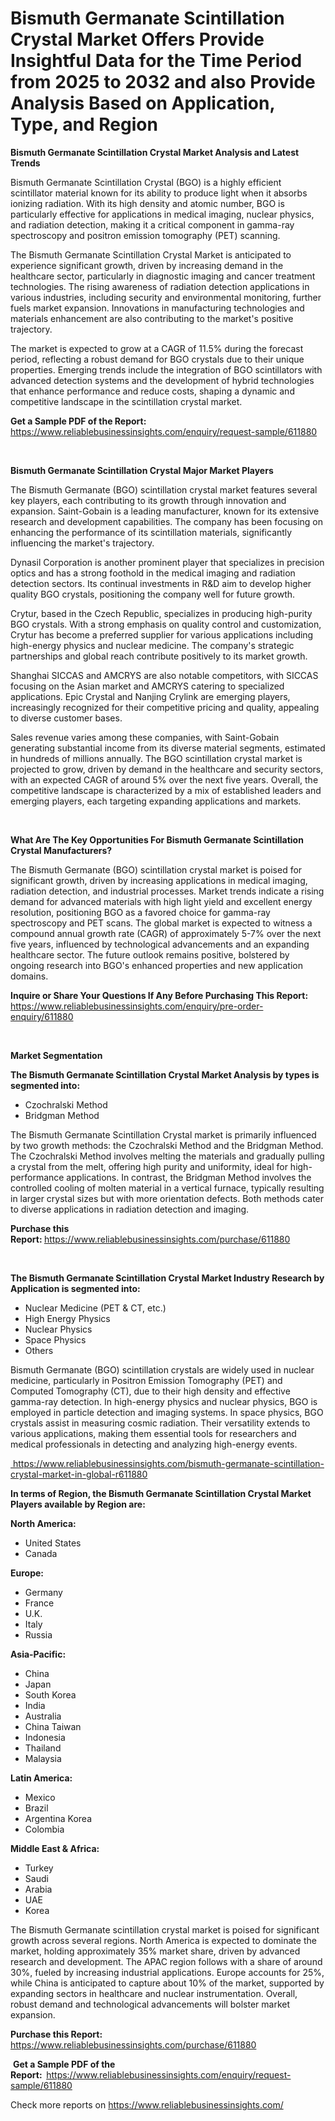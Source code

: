 <p><h1>Bismuth Germanate Scintillation Crystal Market Offers Provide Insightful Data for the Time Period from 2025 to 2032 and also Provide Analysis Based on Application, Type, and Region</h1></p><p><strong>Bismuth Germanate Scintillation Crystal Market Analysis and Latest Trends</strong></p>
<p><p>Bismuth Germanate Scintillation Crystal (BGO) is a highly efficient scintillator material known for its ability to produce light when it absorbs ionizing radiation. With its high density and atomic number, BGO is particularly effective for applications in medical imaging, nuclear physics, and radiation detection, making it a critical component in gamma-ray spectroscopy and positron emission tomography (PET) scanning.</p><p>The Bismuth Germanate Scintillation Crystal Market is anticipated to experience significant growth, driven by increasing demand in the healthcare sector, particularly in diagnostic imaging and cancer treatment technologies. The rising awareness of radiation detection applications in various industries, including security and environmental monitoring, further fuels market expansion. Innovations in manufacturing technologies and materials enhancement are also contributing to the market's positive trajectory.</p><p>The market is expected to grow at a CAGR of 11.5% during the forecast period, reflecting a robust demand for BGO crystals due to their unique properties. Emerging trends include the integration of BGO scintillators with advanced detection systems and the development of hybrid technologies that enhance performance and reduce costs, shaping a dynamic and competitive landscape in the scintillation crystal market.</p></p>
<p><strong>Get a Sample PDF of the Report:&nbsp;</strong> <a href="https://www.reliablebusinessinsights.com/enquiry/request-sample/611880?utm_campaign=2298&utm_medium=2&utm_source=Github&utm_content=ia&utm_term=23032025&utm_id=bismuth-germanate-scintillation-crystal">https://www.reliablebusinessinsights.com/enquiry/request-sample/611880</a></p>
<p>&nbsp;</p>
<p><strong>Bismuth Germanate Scintillation Crystal Major Market Players</strong></p>
<p><p>The Bismuth Germanate (BGO) scintillation crystal market features several key players, each contributing to its growth through innovation and expansion. Saint-Gobain is a leading manufacturer, known for its extensive research and development capabilities. The company has been focusing on enhancing the performance of its scintillation materials, significantly influencing the market's trajectory.</p><p>Dynasil Corporation is another prominent player that specializes in precision optics and has a strong foothold in the medical imaging and radiation detection sectors. Its continual investments in R&D aim to develop higher quality BGO crystals, positioning the company well for future growth.</p><p>Crytur, based in the Czech Republic, specializes in producing high-purity BGO crystals. With a strong emphasis on quality control and customization, Crytur has become a preferred supplier for various applications including high-energy physics and nuclear medicine. The company's strategic partnerships and global reach contribute positively to its market growth.</p><p>Shanghai SICCAS and AMCRYS are also notable competitors, with SICCAS focusing on the Asian market and AMCRYS catering to specialized applications. Epic Crystal and Nanjing Crylink are emerging players, increasingly recognized for their competitive pricing and quality, appealing to diverse customer bases.</p><p>Sales revenue varies among these companies, with Saint-Gobain generating substantial income from its diverse material segments, estimated in hundreds of millions annually. The BGO scintillation crystal market is projected to grow, driven by demand in the healthcare and security sectors, with an expected CAGR of around 5% over the next five years. Overall, the competitive landscape is characterized by a mix of established leaders and emerging players, each targeting expanding applications and markets.</p></p>
<p>&nbsp;</p>
<p><strong>What Are The Key Opportunities For Bismuth Germanate Scintillation Crystal Manufacturers?</strong></p>
<p><p>The Bismuth Germanate (BGO) scintillation crystal market is poised for significant growth, driven by increasing applications in medical imaging, radiation detection, and industrial processes. Market trends indicate a rising demand for advanced materials with high light yield and excellent energy resolution, positioning BGO as a favored choice for gamma-ray spectroscopy and PET scans. The global market is expected to witness a compound annual growth rate (CAGR) of approximately 5-7% over the next five years, influenced by technological advancements and an expanding healthcare sector. The future outlook remains positive, bolstered by ongoing research into BGO's enhanced properties and new application domains.</p></p>
<p><strong>Inquire or Share Your Questions If Any Before Purchasing This Report:</strong> <a href="https://www.reliablebusinessinsights.com/enquiry/pre-order-enquiry/611880?utm_campaign=2298&utm_medium=2&utm_source=Github&utm_content=ia&utm_term=23032025&utm_id=bismuth-germanate-scintillation-crystal">https://www.reliablebusinessinsights.com/enquiry/pre-order-enquiry/611880</a></p>
<p>&nbsp;</p>
<p><strong>Market Segmentation</strong></p>
<p><strong>The Bismuth Germanate Scintillation Crystal Market Analysis by types is segmented into:</strong></p>
<p><ul><li>Czochralski Method</li><li>Bridgman Method</li></ul></p>
<p><p>The Bismuth Germanate Scintillation Crystal market is primarily influenced by two growth methods: the Czochralski Method and the Bridgman Method. The Czochralski Method involves melting the materials and gradually pulling a crystal from the melt, offering high purity and uniformity, ideal for high-performance applications. In contrast, the Bridgman Method involves the controlled cooling of molten material in a vertical furnace, typically resulting in larger crystal sizes but with more orientation defects. Both methods cater to diverse applications in radiation detection and imaging.</p></p>
<p><strong>Purchase this Report:&nbsp;</strong><a href="https://www.reliablebusinessinsights.com/purchase/611880?utm_campaign=2298&utm_medium=2&utm_source=Github&utm_content=ia&utm_term=23032025&utm_id=bismuth-germanate-scintillation-crystal">https://www.reliablebusinessinsights.com/purchase/611880</a></p>
<p>&nbsp;</p>
<p><strong>The Bismuth Germanate Scintillation Crystal Market Industry Research by Application is segmented into:</strong></p>
<p><ul><li>Nuclear Medicine (PET & CT, etc.)</li><li>High Energy Physics</li><li>Nuclear Physics</li><li>Space Physics</li><li>Others</li></ul></p>
<p><p>Bismuth Germanate (BGO) scintillation crystals are widely used in nuclear medicine, particularly in Positron Emission Tomography (PET) and Computed Tomography (CT), due to their high density and effective gamma-ray detection. In high-energy physics and nuclear physics, BGO is employed in particle detection and imaging systems. In space physics, BGO crystals assist in measuring cosmic radiation. Their versatility extends to various applications, making them essential tools for researchers and medical professionals in detecting and analyzing high-energy events.</p></p>
<p><a href="https://www.reliablebusinessinsights.com/bismuth-germanate-scintillation-crystal-market-in-global-r611880?utm_campaign=2298&utm_medium=2&utm_source=Github&utm_content=ia&utm_term=23032025&utm_id=bismuth-germanate-scintillation-crystal">&nbsp;https://www.reliablebusinessinsights.com/bismuth-germanate-scintillation-crystal-market-in-global-r611880</a></p>
<p><strong>In terms of Region, the Bismuth Germanate Scintillation Crystal Market Players available by Region are:</strong></p>
<p>
    <p> <strong> North America: </strong>
        <ul>
            <li>United States</li>
            <li>Canada</li>
        </ul>
        </p> 
    <p> <strong> Europe: </strong>
        <ul>
            <li>Germany</li>
            <li>France</li>
            <li>U.K.</li>
            <li>Italy</li>
            <li>Russia</li>
        </ul>
        </p> 
    <p> <strong> Asia-Pacific: </strong>
        <ul>
            <li>China</li>
            <li>Japan</li>
            <li>South Korea</li>
            <li>India</li>
            <li>Australia</li>
            <li>China Taiwan</li>
            <li>Indonesia</li>
            <li>Thailand</li>
            <li>Malaysia</li>
        </ul>
        </p> 
    <p> <strong> Latin America: </strong>
        <ul>
            <li>Mexico</li>
            <li>Brazil</li>
            <li>Argentina Korea</li>
            <li>Colombia</li>
        </ul>
        </p> 
    <p> <strong> Middle East & Africa: </strong>
        <ul>
            <li>Turkey</li>
            <li>Saudi</li>
            <li>Arabia</li>
            <li>UAE</li>
            <li>Korea</li>
        </ul>
    </p>
    </p>
<p><p>The Bismuth Germanate scintillation crystal market is poised for significant growth across several regions. North America is expected to dominate the market, holding approximately 35% market share, driven by advanced research and development. The APAC region follows with a share of around 30%, fueled by increasing industrial applications. Europe accounts for 25%, while China is anticipated to capture about 10% of the market, supported by expanding sectors in healthcare and nuclear instrumentation. Overall, robust demand and technological advancements will bolster market expansion.</p></p>
<p><strong>Purchase this Report: </strong><a href="https://www.reliablebusinessinsights.com/purchase/611880?utm_campaign=2298&utm_medium=2&utm_source=Github&utm_content=ia&utm_term=23032025&utm_id=bismuth-germanate-scintillation-crystal">https://www.reliablebusinessinsights.com/purchase/611880</a></p>
<p>&nbsp;<strong>Get a Sample PDF of the Report:&nbsp;&nbsp;</strong><a href="https://www.reliablebusinessinsights.com/enquiry/request-sample/611880?utm_campaign=2298&utm_medium=2&utm_source=Github&utm_content=ia&utm_term=23032025&utm_id=bismuth-germanate-scintillation-crystal">https://www.reliablebusinessinsights.com/enquiry/request-sample/611880</a></p>
<p><strong></strong></p>
<p>Check more reports on <a href="https://www.reliablebusinessinsights.com/?utm_campaign=2298&utm_medium=2&utm_source=Github&utm_content=ia&utm_term=23032025&utm_id=bismuth-germanate-scintillation-crystal">https://www.reliablebusinessinsights.com/</a></p>